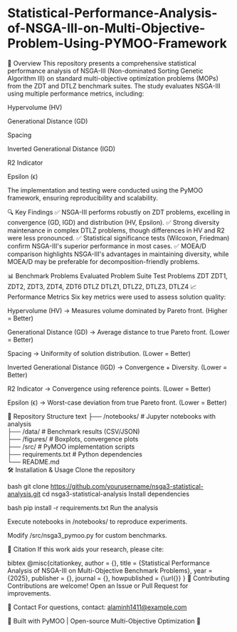 # Statistical-Performance-Analysis-of-NSGA-III-on-Multi-Objective-Problem-Using-PYMOO-Framework

📌 Overview
This repository presents a comprehensive statistical performance analysis of NSGA-III (Non-dominated Sorting Genetic Algorithm III) on standard multi-objective optimization problems (MOPs) from the ZDT and DTLZ benchmark suites. The study evaluates NSGA-III using multiple performance metrics, including:

Hypervolume (HV)

Generational Distance (GD)

Spacing

Inverted Generational Distance (IGD)

R2 Indicator

Epsilon (ϵ)

The implementation and testing were conducted using the PyMOO framework, ensuring reproducibility and scalability.

🔍 Key Findings
✅ NSGA-III performs robustly on ZDT problems, excelling in convergence (GD, IGD) and distribution (HV, Epsilon).
✅ Strong diversity maintenance in complex DTLZ problems, though differences in HV and R2 were less pronounced.
✅ Statistical significance tests (Wilcoxon, Friedman) confirm NSGA-III's superior performance in most cases.
✅ MOEA/D comparison highlights NSGA-III's advantages in maintaining diversity, while MOEA/D may be preferable for decomposition-friendly problems.

📊 Benchmark Problems Evaluated
Problem Suite	Test Problems
ZDT	ZDT1, ZDT2, ZDT3, ZDT4, ZDT6
DTLZ	DTLZ1, DTLZ2, DTLZ3, DTLZ4
📈 Performance Metrics
Six key metrics were used to assess solution quality:

Hypervolume (HV) → Measures volume dominated by Pareto front. (Higher = Better)

Generational Distance (GD) → Average distance to true Pareto front. (Lower = Better)

Spacing → Uniformity of solution distribution. (Lower = Better)

Inverted Generational Distance (IGD) → Convergence + Diversity. (Lower = Better)

R2 Indicator → Convergence using reference points. (Lower = Better)

Epsilon (ϵ) → Worst-case deviation from true Pareto front. (Lower = Better)

📂 Repository Structure
text
├── /notebooks/       # Jupyter notebooks with analysis  
├── /data/            # Benchmark results (CSV/JSON)  
├── /figures/         # Boxplots, convergence plots  
├── /src/             # PyMOO implementation scripts  
├── requirements.txt  # Python dependencies  
└── README.md  
🛠️ Installation & Usage
Clone the repository

bash
git clone https://github.com/yourusername/nsga3-statistical-analysis.git
cd nsga3-statistical-analysis
Install dependencies

bash
pip install -r requirements.txt
Run the analysis

Execute notebooks in /notebooks/ to reproduce experiments.

Modify /src/nsga3_pymoo.py for custom benchmarks.

📜 Citation
If this work aids your research, please cite:

bibtex
@misc{citationkey,
  author = {},
  title = {Statistical Performance Analysis of NSGA-III on Multi-Objective Benchmark Problems},
  year = {2025},
  publisher = {},
  journal = {},
  howpublished = {\url{}}
}
🤝 Contributing
Contributions are welcome! Open an Issue or Pull Request for improvements.

📧 Contact
For questions, contact: alaminh1411@example.com

🔹 Built with PyMOO | Open-source Multi-Objective Optimization 🔹

